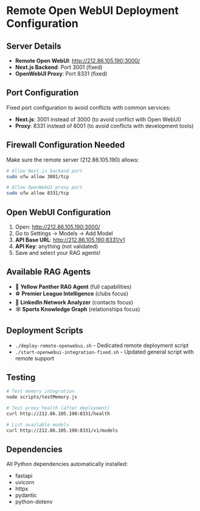# Remote Open WebUI Deployment Configuration

## Server Details
- **Remote Open WebUI**: http://212.86.105.190:3000/
- **Next.js Backend**: Port 3001 (fixed)
- **OpenWebUI Proxy**: Port 8331 (fixed)

## Port Configuration
Fixed port configuration to avoid conflicts with common services:
- **Next.js**: 3001 instead of 3000 (to avoid conflict with Open WebUI)
- **Proxy**: 8331 instead of 8001 (to avoid conflicts with development tools)

## Firewall Configuration Needed
Make sure the remote server (212.86.105.190) allows:
```bash
# Allow Next.js backend port
sudo ufw allow 3001/tcp

# Allow OpenWebUI proxy port
sudo ufw allow 8331/tcp
```

## Open WebUI Configuration
1. Open: http://212.86.105.190:3000/
2. Go to Settings → Models → Add Model
3. **API Base URL**: http://212.86.105.190:8331/v1
4. **API Key**: anything (not validated)
5. Save and select your RAG agents!

## Available RAG Agents
- 🐆 **Yellow Panther RAG Agent** (full capabilities)
- ⚽ **Premier League Intelligence** (clubs focus)
- 🔗 **LinkedIn Network Analyzer** (contacts focus)
- 🕸️ **Sports Knowledge Graph** (relationships focus)

## Deployment Scripts
- `./deploy-remote-openwebui.sh` - Dedicated remote deployment script
- `./start-openwebui-integration-fixed.sh` - Updated general script with remote support

## Testing
```bash
# Test memory integration
node scripts/testMemory.js

# Test proxy health (after deployment)
curl http://212.86.105.190:8331/health

# List available models
curl http://212.86.105.190:8331/v1/models
```

## Dependencies
All Python dependencies automatically installed:
- fastapi
- uvicorn
- httpx
- pydantic
- python-dotenv
